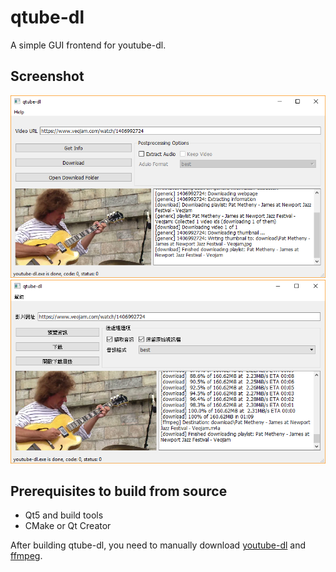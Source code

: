 # qtube-dl
A simple GUI frontend for youtube-dl.

## Screenshot
![screenshot_eng](./image/GetInfo.png)
![screenshot_zh_TW](./image/DownloadAndExtractAudio-zh_TW.png)

## Prerequisites to build from source
- Qt5 and build tools
- CMake or Qt Creator

After building qtube-dl, you need to manually download [youtube-dl](https://github.com/rg3/youtube-dl/releases/latest) and [ffmpeg](https://ffmpeg.org/download.html).
